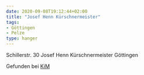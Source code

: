 ```yaml
---
date: 2020-09-08T19:12:44+02:00
title: "Josef Henn Kürschnermeister"
tags:
- Göttingen
- Pelze
type: hanger
---
```

Schillerstr. 30 Josef Henn Kürschnermeister Göttingen

<div class="source">Gefunden bei <a href="https://www.neue-arbeit-brockensammlung.de/geschaefte/zweigstelle-kim/">KiM</a></div>
